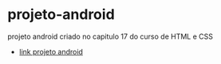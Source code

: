 # projeto-android
projeto android criado no capitulo 17 do curso de HTML e CSS
<ul><li><a href="https://fernandoromeroalves.github.io/projeto-android/">link projeto android</a></li></ul>